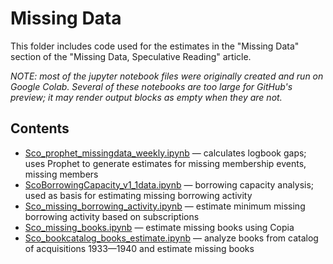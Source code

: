 # Missing Data

This folder includes code used for the estimates in the "Missing Data" section of the "Missing Data, Speculative Reading" article.

*NOTE: most of the jupyter notebook files were originally created and run on Google Colab. Several of these notebooks are too large for GitHub's preview; it may render output blocks as empty when they are not.*

## Contents

- [Sco_prophet_missingdata_weekly.ipynb](Sco_prophet_missingdata_weekly.ipynb) — calculates logbook gaps; uses Prophet to generate estimates for missing membership events, missing members
- [ScoBorrowingCapacity_v1_1data.ipynb](ScoBorrowingCapacity_v1_1data.ipynb) — borrowing capacity analysis; used as basis for estimating missing borrowing activity
- [Sco_missing_borrowing_activity.ipynb](Sco_missing_borrowing_activity.ipynb) — estimate minimum missing borrowing activity based on subscriptions
- [Sco_missing_books.ipynb](Sco_missing_books.ipynb) — estimate missing books using Copia
- [Sco_bookcatalog_books_estimate.ipynb](Sco_bookcatalog_books_estimate.ipynb) — analyze books from catalog of acquisitions 1933—1940 and estimate missing books